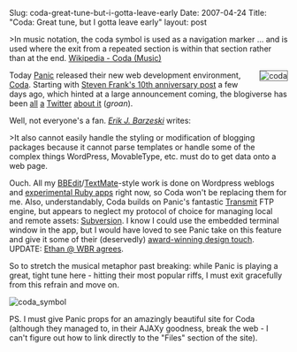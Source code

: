 Slug: coda-great-tune-but-i-gotta-leave-early
Date: 2007-04-24
Title: "Coda: Great tune, but I gotta leave early"
layout: post

&gt;In music notation, the coda symbol is used as a navigation marker ... and is used where the exit from a repeated section is within that section rather than at the end. [Wikipedia - Coda (Music)](http://en.wikipedia.org/wiki/Coda_(music))

<a href="http://panic.com/coda"><img alt="coda" class="at-xid-6a010534988cd3970b0120a5b363fd970c" src="http://steveivy.typepad.com/.a/6a010534988cd3970b0120a5b363fd970c-pi" style="float: right; margin: 0 0 8px 8px; border: 1px solid #666; " /></a>

Today [Panic](http://panic.com) released their new web development environment, [Coda](http://panic.com/coda). Starting with [Steven Frank&#39;s 10th anniversary post](http://stevenf.com/2007/04/ten_years_and_counting.php) a few days ago, which hinted at a large announcement coming, the blogiverse has been [all](http://twitter.com/factoryjoe/statuses/37232532) [a](http://www.43folders.com/2007/04/23/panic-coda/) [Twitter](http://twitter.com/factoryjoe/statuses/37276342) [about it](http://technorati.com/search/panic.com%2Fcoda) (*groan*).

Well, not everyone&#39;s a fan. <cite>[Erik J. Barzeski](http://nslog.com/2007/04/23/panics_coda_is_not_my_style)</cite> writes:

&gt;It also cannot easily handle the styling or modification of blogging packages because it cannot parse templates or handle some of the complex things WordPress, MovableType, etc. must do to get data onto a web page.

Ouch. All my [BBEdit](http://barebones.com/products/bbedit/index.shtml)/[TextMate](http://macromates.com)-style work is done on Wordpress weblogs and [experimental Ruby apps](http://echoloquation.com) right now, so Coda won&#39;t be replacing them for me. Also, understandably, Coda builds on Panic&#39;s fantastic [Transmit](http://panic.com/transmit) FTP engine, but appears to neglect my protocol of choice for managing local and remote assets: [Subversion](http://svnbook.red-bean.com/). I know I could use the embedded terminal window in the app, but I would have loved to see Panic take on this feature and give it some of their (deservedly) [award-winning design touch](http://www.panic.com/coda/img/files-screenshot_01.jpg). UPDATE: [Ethan @ WBR agrees](http://blackrimglasses.com/archives/2007/04/24/panic-coda-one-window-web-development-for-mac-os-x/).

So to stretch the musical metaphor past breaking: while Panic is playing a great, tight tune here - hitting their most popular riffs, I must exit gracefully from this refrain and move on.

<img alt="coda_symbol" class="at-xid-6a010534988cd3970b0120a5b36415970c" src="http://steveivy.typepad.com/.a/6a010534988cd3970b0120a5b36415970c-pi" />

PS. I must give Panic props for an amazingly beautiful site for Coda (although they managed to, in their AJAXy goodness, break the web - I can&#39;t figure out how to link directly to the &quot;Files&quot; section of the site).
